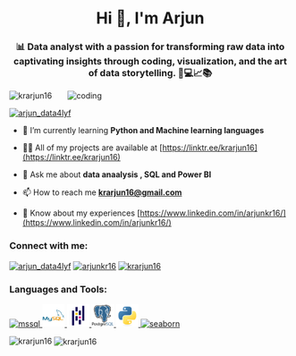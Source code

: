 <h1 align="center">Hi 👋, I'm Arjun</h1>
<h3 align="center">📊 Data analyst with a passion for transforming raw data into captivating insights through coding, visualization, and the art of data storytelling. 🚀💻📈📚</h3>

<img align="right" alt="coding" width="400" src="https://camo.githubusercontent.com/c1dcb74cc1c1835b1d716f5051499a2814c683c806b15f04b0eba492863703e9/68747470733a2f2f63646e2e6472696262626c652e636f6d2f75736572732f3733303730332f73637265656e73686f74732f363538313234332f6176656e746f2e676966.gif">


<p align="left"> <img src="https://komarev.com/ghpvc/?username=krarjun16&label=Profile%20views&color=0e75b6&style=flat" alt="krarjun16" /> </p>

<p align="left"> <a href="https://twitter.com/arjun_data4lyf" target="blank"><img src="https://img.shields.io/twitter/follow/arjun_data4lyf?logo=twitter&style=for-the-badge" alt="arjun_data4lyf" /></a> </p>

- 🌱 I’m currently learning **Python and Machine learning languages**

- 👨‍💻 All of my projects are available at [https://linktr.ee/krarjun16](https://linktr.ee/krarjun16)

- 💬 Ask me about **data anaalysis , SQL and Power BI**

- 📫 How to reach me **krarjun16@gmail.com**

- 📄 Know about my experiences [https://www.linkedin.com/in/arjunkr16/](https://www.linkedin.com/in/arjunkr16/)

<h3 align="left">Connect with me:</h3>
<p align="left">
<a href="https://twitter.com/arjun_data4lyf" target="blank"><img align="center" src="https://raw.githubusercontent.com/rahuldkjain/github-profile-readme-generator/master/src/images/icons/Social/twitter.svg" alt="arjun_data4lyf" height="30" width="40" /></a>
<a href="https://linkedin.com/in/arjunkr16" target="blank"><img align="center" src="https://raw.githubusercontent.com/rahuldkjain/github-profile-readme-generator/master/src/images/icons/Social/linked-in-alt.svg" alt="arjunkr16" height="30" width="40" /></a>
<a href="https://www.hackerrank.com/krarjun16" target="blank"><img align="center" src="https://raw.githubusercontent.com/rahuldkjain/github-profile-readme-generator/master/src/images/icons/Social/hackerrank.svg" alt="krarjun16" height="30" width="40" /></a>
</p>

<h3 align="left">Languages and Tools:</h3>
<p align="left"> <a href="https://www.microsoft.com/en-us/sql-server" target="_blank" rel="noreferrer"> <img src="https://www.svgrepo.com/show/303229/microsoft-sql-server-logo.svg" alt="mssql" width="40" height="40"/> </a> <a href="https://www.mysql.com/" target="_blank" rel="noreferrer"> <img src="https://raw.githubusercontent.com/devicons/devicon/master/icons/mysql/mysql-original-wordmark.svg" alt="mysql" width="40" height="40"/> </a> <a href="https://pandas.pydata.org/" target="_blank" rel="noreferrer"> <img src="https://raw.githubusercontent.com/devicons/devicon/2ae2a900d2f041da66e950e4d48052658d850630/icons/pandas/pandas-original.svg" alt="pandas" width="40" height="40"/> </a> <a href="https://www.postgresql.org" target="_blank" rel="noreferrer"> <img src="https://raw.githubusercontent.com/devicons/devicon/master/icons/postgresql/postgresql-original-wordmark.svg" alt="postgresql" width="40" height="40"/> </a> <a href="https://www.python.org" target="_blank" rel="noreferrer"> <img src="https://raw.githubusercontent.com/devicons/devicon/master/icons/python/python-original.svg" alt="python" width="40" height="40"/> </a> <a href="https://seaborn.pydata.org/" target="_blank" rel="noreferrer"> <img src="https://seaborn.pydata.org/_images/logo-mark-lightbg.svg" alt="seaborn" width="40" height="40"/> </a> </p>

<p><img align="left" src="https://github-readme-stats.vercel.app/api/top-langs?username=krarjun16&show_icons=true&locale=en&layout=compact" alt="krarjun16" /></p>

<p>&nbsp;<img align="center" src="https://github-readme-stats.vercel.app/api?username=krarjun16&show_icons=true&locale=en" alt="krarjun16" /></p>
